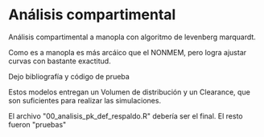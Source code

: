 # Análisis compartimental

Análisis compartimental a manopla con algoritmo de levenberg marquardt.

Como es a manopla es más arcáico que el NONMEM, pero logra ajustar curvas con bastante exactitud. 

Dejo bibliografía y código de prueba

Estos modelos entregan un Volumen de distribución y un Clearance, que son suficientes para realizar las simulaciones. 

El archivo "00_analisis_pk_def_respaldo.R" debería ser el final. El resto fueron "pruebas"

